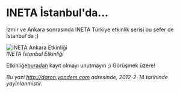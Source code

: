 # INETA İstanbul'da...
İzmir ve Ankara sonrasında INETA Türkiye etkinlik serisi bu sefer de
İstanbul'da ;)

![INETA Ankara
Etkinliği](media/INETA_Istanbul_Subat2012/ineta_istanbul_2012.jpg)\
*INETA İstanbul Etkinliği*

Etkinliğe[buradan](http://www.inetatr.org/oforms/yazilimcilar-istanbul-da-bulusuyor)
kayıt olmayı unutmayın ;) Görüşmek üzere!



*Bu yazi http://daron.yondem.com adresinde, 2012-2-14 tarihinde yayinlanmistir.*
